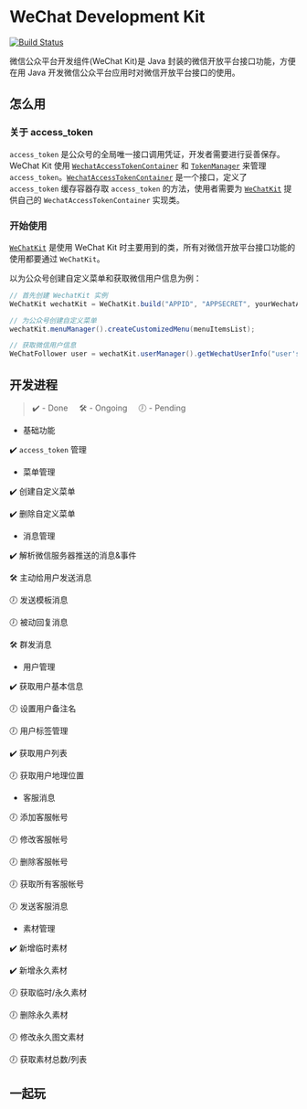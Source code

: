 # WeChat Development Kit

[![Build Status](https://travis-ci.org/ixfan/wechat-kit.svg?branch=master)](https://travis-ci.org/ixfan/wechat-kit)

微信公众平台开发组件(WeChat Kit)是 Java 封装的微信开放平台接口功能，方便在用 Java 开发微信公众平台应用时对微信开放平台接口的使用。

## 怎么用

### 关于 access_token

`access_token` 是公众号的全局唯一接口调用凭证，开发者需要进行妥善保存。WeChat Kit 使用 [`WechatAccessTokenContainer`](src/main/java/me/ixfan/wechatkit/token/WechatAccessTokenContainer.java) 和 [`TokenManager`](src/main/java/me/ixfan/wechatkit/token/TokenManager.java) 来管理 `access_token`。[`WechatAccessTokenContainer`](src/main/java/me/ixfan/wechatkit/token/WechatAccessTokenContainer.java) 是一个接口，定义了 `access_token` 缓存容器存取 `access_token` 的方法，使用者需要为 [`WeChatKit`](src/main/java/me/ixfan/wechatkit/WeChatKit.java) 提供自己的 `WechatAccessTokenContainer` 实现类。

### 开始使用

[`WeChatKit`](src/main/java/me/ixfan/wechatkit/WeChatKit.java) 是使用 WeChat Kit 时主要用到的类，所有对微信开放平台接口功能的使用都要通过 `WeChatKit`。

以为公众号创建自定义菜单和获取微信用户信息为例：

```java
// 首先创建 WechatKit 实例
WeChatKit wechatKit = WeChatKit.build("APPID", "APPSECRET", yourWechatAccessTokenContainerImpl);

// 为公众号创建自定义菜单
wechatKit.menuManager().createCustomizedMenu(menuItemsList);

// 获取微信用户信息
WeChatFollower user = wechatKit.userManager().getWechatUserInfo("user's openid");
```

## 开发进程

> ✔️ - Done     🛠 - Ongoing      🕖 - Pending

* 基础功能

 ✔️ `access_token` 管理

* 菜单管理

 ✔️ 创建自定义菜单

 ✔️ 删除自定义菜单

* 消息管理

 ✔️ 解析微信服务器推送的消息&事件

 🛠 主动给用户发送消息

 🕖 发送模板消息

 🕖 被动回复消息

 🛠 群发消息

* 用户管理

 ✔️ 获取用户基本信息

 🕖 设置用户备注名

 🕖 用户标签管理

 ✔️ 获取用户列表

 🕖 获取用户地理位置

* 客服消息

 🕖 添加客服帐号

 🕖 修改客服帐号

 🕖 删除客服帐号

 🕖 获取所有客服帐号

 🕖 发送客服消息

* 素材管理

 ✔️ 新增临时素材

 ✔️ 新增永久素材

 🕖 获取临时/永久素材

 🕖 删除永久素材

 🕖 修改永久图文素材

 🕖 获取素材总数/列表

## 一起玩


